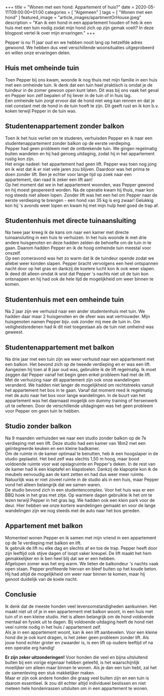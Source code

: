 +++
title =  "Wonen met een hond: Appartement of huis?"
date = 2020-05-11T09:00:00+01:00
categories = [
    "Algemeen"
]
tags = [ 
    "Wonen met een hond"
]
featured_image = "article_images/apartmentOrHouse.jpeg"
description = "Kan ik een hond in een appartement houden of heb ik een huis met een tuin nodig zodat mijn hond zich op zijn gemak voelt? In deze blogpost vertel ik over mijn ervaringen."
+++

Pepper is nu 11 jaar oud en we hebben nooit lang op hetzelfde adres gewoond. We hebben dus veel verschillende woonsituaties uitgeprobeerd en willen onze ervaringen delen.

## Huis met omheinde tuin
Toen Pepper bij ons kwam, woonde ik nog thuis met mijn familie in een huis met een omheinde tuin. Ik denk dat een tuin heel praktisch is omdat je de tuindeur in de zomer gewoon open kunt laten. Dit was bij ons vaak het geval en Pepper kon zelf bepalen of hij liever in de tuin of in huis lag.  
Een omheinde tuin zorgt ervoor dat de hond niet weg kan rennen en dat je niet constant met de hond in de tuin hoeft te zijn. Dit geeft rust en ik kon b.v. koken terwijl Pepper in de tuin was.

## Studentenappartement zonder balkon
Toen ik het huis verliet om te studeren, verhuisden Pepper en ik naar een studentenappartement zonder balkon op de eerste verdieping.  
Pepper had geen probleem met de ontbrekende tuin. We gingen regelmatig buiten wandelen en hij had genoeg uitdaging, zodat hij in het appartement rustig kon zijn.  
Het enige nadeel: het appartement had geen lift. Pepper was toen nog jong en ik wist dat ik er niet vele jaren zou blijven. Daardoor was het prima te doen zonder lift. Ben je echter voor lange tijd op zoek naar een appartement, dan raad ik zeker een lift aan!  
Op het moment dat we in het appartement woonden, was Pepper gewond en hij moest geopereerd worden. Na de operatie kwam hij thuis, maar kon nog steeds niet alleen lopen. Zonder lift was het een hel om Pepper naar de eerste verdieping te brengen - een hond van 35 kg is erg zwaar! Gelukkig kon hij 's avonds weer lopen en kwam hij met mijn hulp heel goed de trap af.

## Studentenhuis met directe tuinaansluiting
Na twee jaar kreeg ik de kans om naar een kamer met directe tuinaansluiting in een huis te verhuizen. In het huis woonde ik met drie andere huisgenoten en deze hadden zelden de behoefte om de tuin in te gaan. Daarom hadden Pepper en ik de hoog omheinde tuin meestal voor onszelf.  
Op een zomeravond was het zo warm dat ik de tuindeur opende zodat we allebei weer konden slapen. Pepper bracht vervolgens een heel ontspannen nacht door op het gras en dankzij de koelere lucht kon ik ook weer slapen. Ik deed dit alleen omdat ik wist dat Pepper 's nachts niet uit de tuin kon ontsnappen en hij had ook de hele tijd de mogelijkheid om weer binnen te komen.

## Studentenhuis met een omheinde tuin
Na 2 jaar zijn we verhuisd naar een ander studentenhuis met tuin. We hadden daar maar 2 huisgenoten en de sfeer was wat vertrouwder. Mijn huisgenoten namen Pepper bijv. ook zonder mij mee de tuin in. Om veiligheidsredenen had ik dit niet toegestaan ​​als de tuin niet omheind was geweest.  

## Studentenappartement met balkon
Na drie jaar met een tuin zijn we weer verhuisd naar een appartement met een balkon. Het bevond zich op de tweede verdieping en er was een lift.  
Aangezien hij toen al 8 jaar oud was, gebruikte ik de lift regelmatig. Ik moet zeggen dat Pepper vanaf het begin geen enkel probleem had met de lift.  
Met de verhuizing naar dit appartement zijn ook onze wandelingen veranderd. We hadden niet langer de mogelijkheid om rechtstreeks vanuit het appartement het bos in te gaan. Vanaf dat moment reed ik regelmatig met de auto naar het bos voor lange wandelingen. In de buurt van het appartement was het daarnaast mogelijk om dummy training of hersenwerk uit te oefenen. Door de verschillende uitdagingen was het geen probleem voor Pepper om geen tuin te hebben.

## Studio zonder balkon
Na 9 maanden verhuisden we naar een studio zonder balkon op de 7e verdieping met een lift. Deze studio had een kamer van 18m2 met een geïntegreerde keuken en een kleine badkamer.  
Om de ruimte in de kamer optimaal te benutten, heb ik een hoogslaper in de studio geplaatst. Het bed zelf was slechts 1,50 m hoog, maar bood voldoende ruimte voor wat opslagruimte en Pepper's deken. In de rest van de kamer had ik een klaptafel en klapstoelen. Dankzij de klapoptie kon ik de meubels eenvoudig aan de kant zetten en had dus weer meer ruimte.  
Natuurlijk was er niet zoveel ruimte in de studio als in een huis, maar Pepper vond het alleen belangrijk dat we samen waren.  
De studio bevond zich in een studentencomplex. Voor het huis was er een BBQ hoek in het gras met zitje. Op warmere dagen gebruikte ik het om te lezen terwijl Pepper in het gras lag. We hadden ook een klein park voor de deur. Hier hebben we onze kortere wandelingen gemaakt en voor de lange wandelingen zijn we nog steeds met de auto naar het bos gereden.

## Appartement met balkon
Momenteel wonen Pepper en ik samen met mijn vriend in een appartement op de 1e verdieping met balkon en lift.  
Ik gebruik de lift nu elke dag en slechts af en toe de trap. Pepper heeft door zijn leeftijd ook stijve dagen of loopt vaker kreupel. De lift maakt het hem gemakkelijker en ik ben heel blij dat we er een hebben.  
Afgelopen zomer was het erg warm. We lieten de balkondeur 's nachts vaak open staan. Pepper profiteerde hiervan en bleef buiten op het koude beton. Hij had altijd de mogelijkheid om weer naar binnen te komen, maar hij genoot duidelijk van de koele nacht.  

## Conclusie
Ik denk dat de meeste honden veel levensomstandigheden aankunnen. Het maakt niet uit of je in een appartement met balkon woont, in een huis met tuin of in een kleine studio. Het is alleen belangrijk om de hond voldoende mentaal en fysiek uit te dagen. Bij voldoende uitdaging heeft de hond niet veel ruimte nodig in het huis / appartement zelf.  
Als je in een appartement woont, kan ik een lift aanbevelen. Voor een kleine hond die je ook kunt dragen, is het zeker geen probleem zonder lift. Als jouw hond echter groter en zwaarder is, is een lift op oudere leeftijd of na een operatie erg handig!  

**Er zijn zeker uitzonderingen!** Voor honden die veel en bijna uitsluitend buiten bij een vorige eigenaar hebben geleefd, is het waarschijnlijk moeilijker om alleen maar binnen te wonen. Als je dan een tuin hebt, zal het de samenleving een stuk makkelijker maken.  
Maar er zijn ook andere honden die graag veel buiten zijn en een tuin is daarom essentieel. Ik zou dit echter altijd individueel beslissen en niet meteen hele hondenrassen uitsluiten om in een appartement te wonen.
